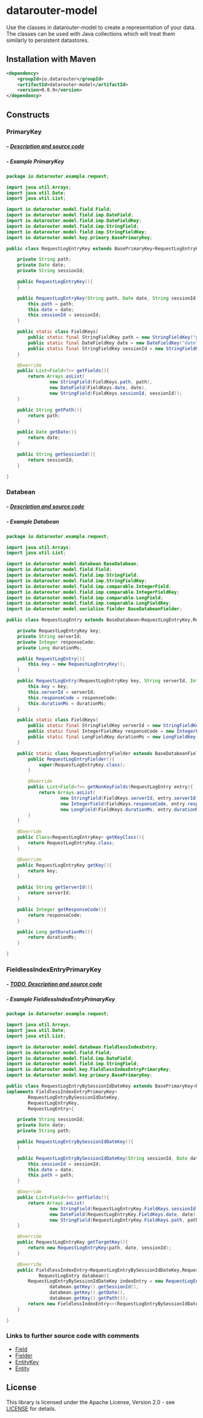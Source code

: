 # datarouter-model

Use the classes in datarouter-model to create a representation of your data.  The classes can be used with Java 
collections which will treat them similarly to persistent datastores.

## Installation with Maven

```xml
<dependency>
	<groupId>io.datarouter</groupId>
	<artifactId>datarouter-model</artifactId>
	<version>0.0.9</version>
</dependency>
```

## Constructs
 
### PrimaryKey

##### - [Description and source code](./src/main/java/io/datarouter/model/key/primary/PrimaryKey.java)

##### - Example PrimaryKey

```java
package io.datarouter.example.request;

import java.util.Arrays;
import java.util.Date;
import java.util.List;

import io.datarouter.model.field.Field;
import io.datarouter.model.field.imp.DateField;
import io.datarouter.model.field.imp.DateFieldKey;
import io.datarouter.model.field.imp.StringField;
import io.datarouter.model.field.imp.StringFieldKey;
import io.datarouter.model.key.primary.BasePrimaryKey;

public class RequestLogEntryKey extends BasePrimaryKey<RequestLogEntryKey>{

	private String path;
	private Date date;
	private String sessionId;

	public RequestLogEntryKey(){
	}

	public RequestLogEntryKey(String path, Date date, String sessionId){
		this.path = path;
		this.date = date;
		this.sessionId = sessionId;
	}

	public static class FieldKeys{
		public static final StringFieldKey path = new StringFieldKey("path");
		public static final DateFieldKey date = new DateFieldKey("date").withMillis();
		public static final StringFieldKey sessionId = new StringFieldKey("sessionId");
	}

	@Override
	public List<Field<?>> getFields(){
		return Arrays.asList(
				new StringField(FieldKeys.path, path),
				new DateField(FieldKeys.date, date),
				new StringField(FieldKeys.sessionId, sessionId));
	}

	public String getPath(){
		return path;
	}

	public Date getDate(){
		return date;
	}

	public String getSessionId(){
		return sessionId;
	}

}
```

### Databean

##### - [Description and source code](./src/main/java/io/datarouter/model/databean/Databean.java)

##### - Example Databean

```java
package io.datarouter.example.request;

import java.util.Arrays;
import java.util.List;

import io.datarouter.model.databean.BaseDatabean;
import io.datarouter.model.field.Field;
import io.datarouter.model.field.imp.StringField;
import io.datarouter.model.field.imp.StringFieldKey;
import io.datarouter.model.field.imp.comparable.IntegerField;
import io.datarouter.model.field.imp.comparable.IntegerFieldKey;
import io.datarouter.model.field.imp.comparable.LongField;
import io.datarouter.model.field.imp.comparable.LongFieldKey;
import io.datarouter.model.serialize.fielder.BaseDatabeanFielder;

public class RequestLogEntry extends BaseDatabean<RequestLogEntryKey,RequestLogEntry>{

	private RequestLogEntryKey key;
	private String serverId;
	private Integer responseCode;
	private Long durationMs;

	public RequestLogEntry(){
		this.key = new RequestLogEntryKey();
	}

	public RequestLogEntry(RequestLogEntryKey key, String serverId, Integer responseCode, Long durationMs){
		this.key = key;
		this.serverId = serverId;
		this.responseCode = responseCode;
		this.durationMs = durationMs;
	}

	public static class FieldKeys{
		public static final StringFieldKey serverId = new StringFieldKey("serverId");
		public static final IntegerFieldKey responseCode = new IntegerFieldKey("responseCode");
		public static final LongFieldKey durationMs = new LongFieldKey("durationMs");
	}

	public static class RequestLogEntryFielder extends BaseDatabeanFielder<RequestLogEntryKey,RequestLogEntry>{
		public RequestLogEntryFielder(){
			super(RequestLogEntryKey.class);
		}

		@Override
		public List<Field<?>> getNonKeyFields(RequestLogEntry entry){
			return Arrays.asList(
					new StringField(FieldKeys.serverId, entry.serverId),
					new IntegerField(FieldKeys.responseCode, entry.responseCode),
					new LongField(FieldKeys.durationMs, entry.durationMs));
		}
	}

	@Override
	public Class<RequestLogEntryKey> getKeyClass(){
		return RequestLogEntryKey.class;
	}

	@Override
	public RequestLogEntryKey getKey(){
		return key;
	}

	public String getServerId(){
		return serverId;
	}

	public Integer getResponseCode(){
		return responseCode;
	}

	public Long getDurationMs(){
		return durationMs;
	}

}
```

### FieldlessIndexEntryPrimaryKey

##### - [TODO, Description and source code](./src/main/java/io/datarouter/model/key/FieldlessIndexEntryPrimaryKey.java)

##### - Example FieldlessIndexEntryPrimaryKey

```java
package io.datarouter.example.request;

import java.util.Arrays;
import java.util.Date;
import java.util.List;

import io.datarouter.model.databean.FieldlessIndexEntry;
import io.datarouter.model.field.Field;
import io.datarouter.model.field.imp.DateField;
import io.datarouter.model.field.imp.StringField;
import io.datarouter.model.key.FieldlessIndexEntryPrimaryKey;
import io.datarouter.model.key.primary.BasePrimaryKey;

public class RequestLogEntryBySessionIdDateKey extends BasePrimaryKey<RequestLogEntryBySessionIdDateKey>
implements FieldlessIndexEntryPrimaryKey<
		RequestLogEntryBySessionIdDateKey,
		RequestLogEntryKey,
		RequestLogEntry>{

	private String sessionId;
	private Date date;
	private String path;

	public RequestLogEntryBySessionIdDateKey(){
	}

	public RequestLogEntryBySessionIdDateKey(String sessionId, Date date, String path){
		this.sessionId = sessionId;
		this.date = date;
		this.path = path;
	}

	@Override
	public List<Field<?>> getFields(){
		return Arrays.asList(
				new StringField(RequestLogEntryKey.FieldKeys.sessionId, sessionId),
				new DateField(RequestLogEntryKey.FieldKeys.date, date),
				new StringField(RequestLogEntryKey.FieldKeys.path, path));
	}

	@Override
	public RequestLogEntryKey getTargetKey(){
		return new RequestLogEntryKey(path, date, sessionId);
	}

	@Override
	public FieldlessIndexEntry<RequestLogEntryBySessionIdDateKey,RequestLogEntryKey,RequestLogEntry> createFromDatabean(
			RequestLogEntry databean){
		RequestLogEntryBySessionIdDateKey indexEntry = new RequestLogEntryBySessionIdDateKey(
				databean.getKey().getSessionId(),
				databean.getKey().getDate(),
				databean.getKey().getPath());
		return new FieldlessIndexEntry<>(RequestLogEntryBySessionIdDateKey.class, indexEntry);
	}

}

```

### Links to further source code with comments

- [Field](./src/main/java/io/datarouter/model/field/Field.java)
- [Fielder](./src/main/java/io/datarouter/model/serialize/fielder/Fielder.java)
- [EntityKey](./src/main/java/io/datarouter/model/key/entity/EntityKey.java)
- [Entity](./src/main/java/io/datarouter/model/entity/Entity.java)

## License

This library is licensed under the Apache License, Version 2.0 - see [LICENSE](../LICENSE) for details.
